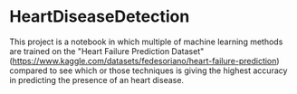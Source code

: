 # HeartDiseaseDetection
This project is a notebook in which multiple of machine learning methods are trained on the "Heart Failure Prediction Dataset" (https://www.kaggle.com/datasets/fedesoriano/heart-failure-prediction) 
compared to see which or those techniques is giving the highest accuracy in predicting the presence of an heart disease.
